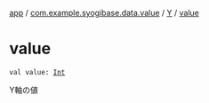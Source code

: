 [app](../../index.md) / [com.example.syogibase.data.value](../index.md) / [Y](index.md) / [value](./value.md)

# value

`val value: `[`Int`](https://kotlinlang.org/api/latest/jvm/stdlib/kotlin/-int/index.html)

Y軸の値


